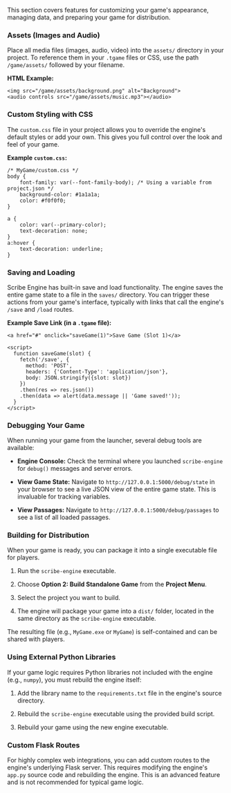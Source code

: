 This section covers features for customizing your game's appearance, managing data, and preparing your game for distribution.

### Assets (Images and Audio)

Place all media files (images, audio, video) into the `assets/` directory in your project. To reference them in your `.tgame` files or CSS, use the path `/game/assets/` followed by your filename.

**HTML Example:**

```
<img src="/game/assets/background.png" alt="Background">
<audio controls src="/game/assets/music.mp3"></audio>
```

### Custom Styling with CSS

The `custom.css` file in your project allows you to override the engine's default styles or add your own. This gives you full control over the look and feel of your game.

**Example `custom.css`:**

```
/* MyGame/custom.css */
body {
    font-family: var(--font-family-body); /* Using a variable from project.json */
    background-color: #1a1a1a;
    color: #f0f0f0;
}

a {
    color: var(--primary-color);
    text-decoration: none;
}
a:hover {
    text-decoration: underline;
}
```

### Saving and Loading

Scribe Engine has built-in save and load functionality. The engine saves the entire game state to a file in the `saves/` directory. You can trigger these actions from your game's interface, typically with links that call the engine's `/save` and `/load` routes.

**Example Save Link (in a `.tgame` file):**

```
<a href="#" onclick="saveGame(1)">Save Game (Slot 1)</a>

<script>
  function saveGame(slot) {
    fetch('/save', {
      method: 'POST',
      headers: {'Content-Type': 'application/json'},
      body: JSON.stringify({slot: slot})
    })
    .then(res => res.json())
    .then(data => alert(data.message || 'Game saved!'));
  }
</script>
```

### Debugging Your Game

When running your game from the launcher, several debug tools are available:

- **Engine Console:** Check the terminal where you launched `scribe-engine` for `debug()` messages and server errors.
    
- **View Game State:** Navigate to `http://127.0.0.1:5000/debug/state` in your browser to see a live JSON view of the entire game state. This is invaluable for tracking variables.
    
- **View Passages:** Navigate to `http://127.0.0.1:5000/debug/passages` to see a list of all loaded passages.
    

### Building for Distribution

When your game is ready, you can package it into a single executable file for players.

1. Run the `scribe-engine` executable.
    
2. Choose **Option 2: Build Standalone Game** from the **Project Menu**.
    
3. Select the project you want to build.
    
4. The engine will package your game into a `dist/` folder, located in the same directory as the `scribe-engine` executable.
    

The resulting file (e.g., `MyGame.exe` or `MyGame`) is self-contained and can be shared with players.

### Using External Python Libraries

If your game logic requires Python libraries not included with the engine (e.g., `numpy`), you must rebuild the engine itself:

1. Add the library name to the `requirements.txt` file in the engine's source directory.
    
2. Rebuild the `scribe-engine` executable using the provided build script.
    
3. Rebuild your game using the new engine executable.
    

### Custom Flask Routes

For highly complex web integrations, you can add custom routes to the engine's underlying Flask server. This requires modifying the engine's `app.py` source code and rebuilding the engine. This is an advanced feature and is not recommended for typical game logic.
